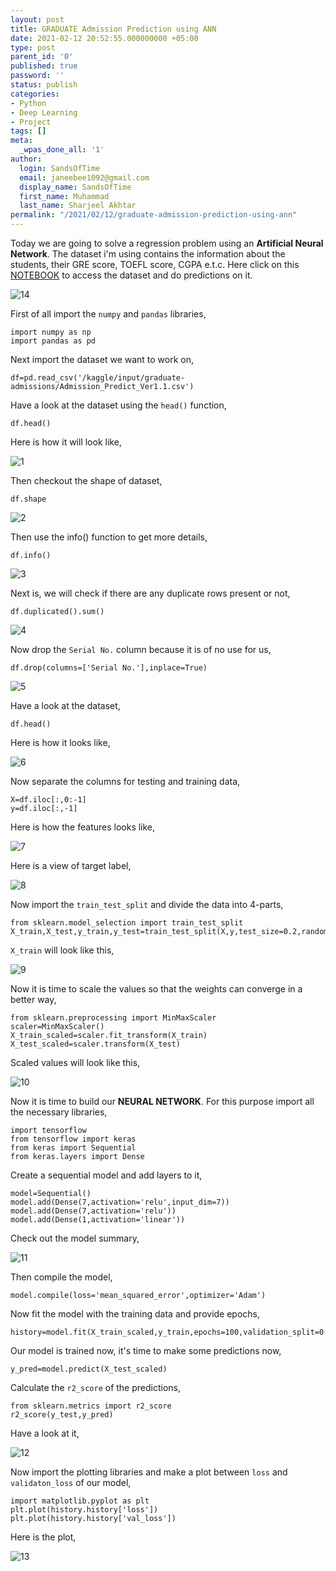 ```yaml
---
layout: post
title: GRADUATE Admission Prediction using ANN
date: 2021-02-12 20:52:55.000000000 +05:00
type: post
parent_id: '0'
published: true
password: ''
status: publish
categories:
- Python
- Deep Learning
- Project 
tags: []
meta:
  _wpas_done_all: '1'
author:
  login: SandsOfTime
  email: janeebee1092@gmail.com
  display_name: SandsOfTime
  first_name: Muhammad
  last_name: Sharjeel Akhtar
permalink: "/2021/02/12/graduate-admission-prediction-using-ann"
---
```


Today we are going to solve a regression problem using an **Artificial Neural Network**. The dataset i'm using contains the information about the students, their GRE score, TOEFL score, CGPA e.t.c. Here click on this [NOTEBOOK](https://www.kaggle.com/code/campusx/gre-admission-prediction) to access the dataset and do predictions on it.

![14](/assets/images/clt/graduation-admission-prediction-using-ann/14.png)

First of all import the `numpy` and `pandas` libraries,

```
import numpy as np
import pandas as pd
```

Next import the dataset we want to work on,

```
df=pd.read_csv('/kaggle/input/graduate-admissions/Admission_Predict_Ver1.1.csv')
```

Have a look at the dataset using the `head()` function,

```
df.head()
```

Here is how it will look like,

![1](/assets/images/clt/graduation-admission-prediction-using-ann/1.png)

Then checkout the shape of dataset,

```
df.shape
```

![2](/assets/images/clt/graduation-admission-prediction-using-ann/2.png)

Then use the info() function to get more details,

```
df.info()
```

![3](/assets/images/clt/graduation-admission-prediction-using-ann/3.png)

Next is, we will check if there are any duplicate rows present or not,

```
df.duplicated().sum()
```

![4](/assets/images/clt/graduation-admission-prediction-using-ann/4.png)

Now drop the `Serial No.` column because it is of no use for us,

```
df.drop(columns=['Serial No.'],inplace=True)
```

![5](/assets/images/clt/graduation-admission-prediction-using-ann/5.png)

Have a look at the dataset,

```
df.head()
```

Here is how it looks like,

![6](/assets/images/clt/graduation-admission-prediction-using-ann/6.png)

Now separate the columns for testing and training data,

```
X=df.iloc[:,0:-1]
y=df.iloc[:,-1]
```
Here is how the features looks like,

![7](/assets/images/clt/graduation-admission-prediction-using-ann/7.png)

Here is a view of target label,

![8](/assets/images/clt/graduation-admission-prediction-using-ann/8.png)

Now import the `train_test_split` and divide the data into 4-parts,

```
from sklearn.model_selection import train_test_split
X_train,X_test,y_train,y_test=train_test_split(X,y,test_size=0.2,random_state=1)
```

`X_train` will look like this,

![9](/assets/images/clt/graduation-admission-prediction-using-ann/9.png)

Now it is time to scale the values so that the weights can converge in a better way,

```
from sklearn.preprocessing import MinMaxScaler
scaler=MinMaxScaler()
X_train_scaled=scaler.fit_transform(X_train)
X_test_scaled=scaler.transform(X_test)
```
Scaled values will look like this,

![10](/assets/images/clt/graduation-admission-prediction-using-ann/10.png)

Now it is time to build our **NEURAL NETWORK**. For this purpose import all the necessary libraries,

```
import tensorflow
from tensorflow import keras
from keras import Sequential 
from keras.layers import Dense
```

Create a sequential model and add layers to it,

```
model=Sequential()
model.add(Dense(7,activation='relu',input_dim=7))
model.add(Dense(7,activation='relu'))
model.add(Dense(1,activation='linear'))
```

Check out the model summary,

![11](/assets/images/clt/graduation-admission-prediction-using-ann/11.png)

Then compile the model,

```
model.compile(loss='mean_squared_error',optimizer='Adam')
```

Now fit the model with the training data and provide epochs,

```
history=model.fit(X_train_scaled,y_train,epochs=100,validation_split=0.2)
````

Our model is trained now, it's time to make some predictions now,

```
y_pred=model.predict(X_test_scaled)
```

Calculate the `r2_score` of the predictions,

```
from sklearn.metrics import r2_score
r2_score(y_test,y_pred)
```
Have a look at it,

![12](/assets/images/clt/graduation-admission-prediction-using-ann/12.png)

Now import the plotting libraries and make a plot between `loss` and `validaton_loss` of our model,

```
import matplotlib.pyplot as plt
plt.plot(history.history['loss'])
plt.plot(history.history['val_loss'])
```

Here is the plot,

![13](/assets/images/clt/graduation-admission-prediction-using-ann/13.png)